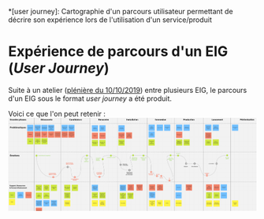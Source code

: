 *[user journey]: Cartographie d'un parcours utilisateur permettant de décrire son expérience lors de l'utilisation d'un service/produit

# Expérience de parcours d'un EIG (*User Journey*)

Suite à un atelier ([plénière du 10/10/2019](https://doc.eig-forever.org/accompagnement.html#session-du-10-octobre-2019)) entre plusieurs EIG, le parcours d'un EIG sous le format *user journey* a été produit.

Voici ce que l'on peut retenir :
[![User Journey EIG](./images/experience-parcours-eig.png)](./assets/img/experience-parcours-eig.baae89d5.png)
